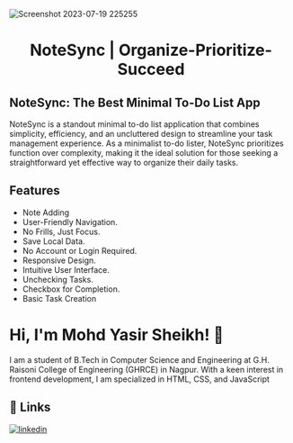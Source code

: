 ![Screenshot 2023-07-19 225255](https://github.com/mohdyasir5155/NoteSync-Organize-Prioritize-Succeed/assets/131906472/f09d386a-3c02-4e99-a116-6c2e226fe6d0)

<h1 align=center>NoteSync | Organize-Prioritize-Succeed</h1>

## NoteSync: The Best Minimal To-Do List App

NoteSync is a standout minimal to-do list application that combines simplicity, efficiency, and an uncluttered design to streamline your task management experience. As a minimalist to-do lister, NoteSync prioritizes function over complexity, making it the ideal solution for those seeking a straightforward yet effective way to organize their daily tasks.
## Features

- Note Adding
- User-Friendly Navigation.
- No Frills, Just Focus.
- Save Local Data.
- No Account or Login Required.
- Responsive Design.
- Intuitive User Interface.
- Unchecking Tasks.
- Checkbox for Completion.
- Basic Task Creation
 
# Hi, I'm Mohd Yasir Sheikh! 👋

I am a student of B.Tech in Computer Science and Engineering at G.H. Raisoni College of Engineering (GHRCE) in Nagpur. With a keen interest in frontend development, I am specialized in HTML, CSS, and JavaScript


## 🔗 Links

[![linkedin](https://img.shields.io/badge/linkedin-0A66C2?style=for-the-badge&logo=linkedin&logoColor=white)](https://www.linkedin.com/in/mohd-sheikh-35aab2274/)
